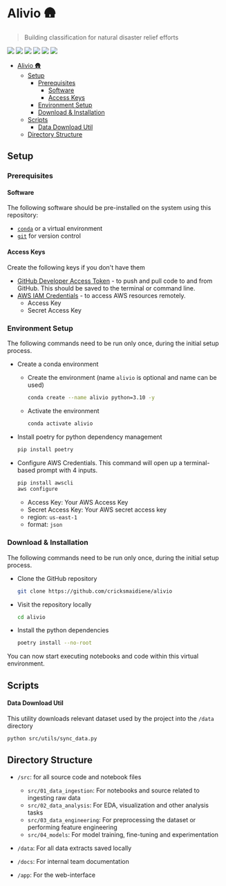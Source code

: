 # Alivio 🛖

> Building classification for natural disaster relief efforts

![](https://img.shields.io/badge/Jupyter-F37626.svg?style=for-the-badge&logo=Jupyter&logoColor=white)
![](https://img.shields.io/badge/Anaconda-44A833.svg?style=for-the-badge&logo=Anaconda&logoColor=white)
![](https://img.shields.io/badge/Python-3776AB.svg?style=for-the-badge&logo=Python&logoColor=white)
![](https://img.shields.io/badge/Git-F05032.svg?style=for-the-badge&logo=Git&logoColor=white)
![](https://img.shields.io/badge/Amazon%20AWS-232F3E.svg?style=for-the-badge&logo=Amazon-AWS&logoColor=white)
![](https://img.shields.io/badge/Google%20Colab-F9AB00.svg?style=for-the-badge&logo=Google-Colab&logoColor=white)

- [Alivio 🛖](#alivio-)
  - [Setup](#setup)
    - [Prerequisites](#prerequisites)
      - [Software](#software)
      - [Access Keys](#access-keys)
    - [Environment Setup](#environment-setup)
    - [Download \& Installation](#download--installation)
  - [Scripts](#scripts)
      - [Data Download Util](#data-download-util)
  - [Directory Structure](#directory-structure)

## Setup

### Prerequisites

#### Software

The following software should be pre-installed on the system using this repository:

- [`conda`](https://docs.anaconda.com/anaconda/install/index.html) or a virtual environment
- [`git`](https://git-scm.com/book/en/v2/Getting-Started-Installing-Git) for version control

#### Access Keys

Create the following keys if you don't have them

- [GitHub Developer Access Token](https://docs.github.com/en/authentication/keeping-your-account-and-data-secure/managing-your-personal-access-tokens) - to push and pull code to and from GitHub. This should be saved to the terminal or command line.
- [AWS IAM Credentials](https://k21academy.com/amazon-web-services/create-access-and-secret-keys-in-aws/) - to access AWS resources remotely.
  - Access Key
  - Secret Access Key

### Environment Setup

The following commands need to be run only once, during the initial setup process.

- Create a conda environment
  - Create the environment (name `alivio` is optional and name can be used)

    ```bash
    conda create --name alivio python=3.10 -y
    ```

  - Activate the environment

    ```bash
    conda activate alivio
    ```

- Install poetry for python dependency management

  ```bash
  pip install poetry
  ```

- Configure AWS Credentials. This command will open up a terminal-based prompt with 4 inputs.

  ```bash
  pip install awscli
  aws configure
  ```

  - Access Key: Your AWS Access Key
  - Secret Access Key: Your AWS secret access key
  - region: `us-east-1`
  - format: `json`

### Download & Installation

The following commands need to be run only once, during the initial setup process.

- Clone the GitHub repository

  ```bash
  git clone https://github.com/cricksmaidiene/alivio
  ```

- Visit the repository locally
  
  ```bash
  cd alivio
  ```

- Install the python dependencies

  ```bash
  poetry install --no-root
  ```

You can now start executing notebooks and code within this virtual environment.

## Scripts

#### Data Download Util

This utility downloads relevant dataset used by the project into the `/data` directory

```bash
python src/utils/sync_data.py
```

## Directory Structure

- `/src`: for all source code and notebook files
  
  - `src/01_data_ingestion`: For notebooks and source related to ingesting raw data
  - `src/02_data_analysis`: For EDA, visualization and other analysis tasks
  - `src/03_data_engineering`: For preprocessing the dataset or performing feature engineering
  - `src/04_models`: For model training, fine-tuning and experimentation

- `/data`: For all data extracts saved locally
- `/docs`: For internal team documentation
- `/app`: For the web-interface
